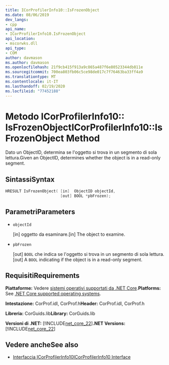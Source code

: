 ```yaml
---
title: ICorProfilerInfo10::IsFrozenObject
ms.date: 08/06/2019
dev_langs:
- cpp
api_name:
- ICorProfilerInfo10.IsFrozenObject
api_location:
- mscorwks.dll
api_type:
- COM
author: davmason
ms.author: davmason
ms.openlocfilehash: 21f9cb415f913a9c865a487f6e80523344db811e
ms.sourcegitcommit: 700ea803fb06c5ce98de017c7f76463ba33ff4a9
ms.translationtype: MT
ms.contentlocale: it-IT
ms.lasthandoff: 02/19/2020
ms.locfileid: "77452188"
---
```

# <a name="icorprofilerinfo10isfrozenobject-method"></a><span data-ttu-id="9d020-102">Metodo ICorProfilerInfo10:: IsFrozenObject</span><span class="sxs-lookup"><span data-stu-id="9d020-102">ICorProfilerInfo10::IsFrozenObject Method</span></span>

<span data-ttu-id="9d020-103">Dato un ObjectID, determina se l'oggetto si trova in un segmento di sola lettura.</span><span class="sxs-lookup"><span data-stu-id="9d020-103">Given an ObjectID, determines whether the object is in a read-only segment.</span></span>

## <a name="syntax"></a><span data-ttu-id="9d020-104">Sintassi</span><span class="sxs-lookup"><span data-stu-id="9d020-104">Syntax</span></span>

```cpp
HRESULT IsFrozenObject( [in]  ObjectID objectId,
                        [out] BOOL *pbFrozen);
```

## <a name="parameters"></a><span data-ttu-id="9d020-105">Parametri</span><span class="sxs-lookup"><span data-stu-id="9d020-105">Parameters</span></span>

- `objectId`

  <span data-ttu-id="9d020-106">\[in] oggetto da esaminare.</span><span class="sxs-lookup"><span data-stu-id="9d020-106">\[in] The object to examine.</span></span>

- `pbFrozen`

  <span data-ttu-id="9d020-107">\[out] `BOOL` che indica se l'oggetto si trova in un segmento di sola lettura.</span><span class="sxs-lookup"><span data-stu-id="9d020-107">\[out] A `BOOL` indicating if the object is in a read-only segment.</span></span>

## <a name="requirements"></a><span data-ttu-id="9d020-108">Requisiti</span><span class="sxs-lookup"><span data-stu-id="9d020-108">Requirements</span></span>

<span data-ttu-id="9d020-109">**Piattaforme:** Vedere [sistemi operativi supportati da .NET Core](../../../core/install/dependencies.md?pivots=os-windows).</span><span class="sxs-lookup"><span data-stu-id="9d020-109">**Platforms:** See [.NET Core supported operating systems](../../../core/install/dependencies.md?pivots=os-windows).</span></span>

<span data-ttu-id="9d020-110">**Intestazione:** CorProf.idl, CorProf.h</span><span class="sxs-lookup"><span data-stu-id="9d020-110">**Header:** CorProf.idl, CorProf.h</span></span>

<span data-ttu-id="9d020-111">**Libreria:** CorGuids.lib</span><span class="sxs-lookup"><span data-stu-id="9d020-111">**Library:** CorGuids.lib</span></span>

<span data-ttu-id="9d020-112">**Versioni di .NET:** [!INCLUDE[net_core_22](../../../../includes/net-core-30-md.md)]</span><span class="sxs-lookup"><span data-stu-id="9d020-112">**.NET Versions:** [!INCLUDE[net_core_22](../../../../includes/net-core-30-md.md)]</span></span>

## <a name="see-also"></a><span data-ttu-id="9d020-113">Vedere anche</span><span class="sxs-lookup"><span data-stu-id="9d020-113">See also</span></span>

- [<span data-ttu-id="9d020-114">Interfaccia ICorProfilerInfo10</span><span class="sxs-lookup"><span data-stu-id="9d020-114">ICorProfilerInfo10 Interface</span></span>](icorprofilerinfo10-interface.md)
